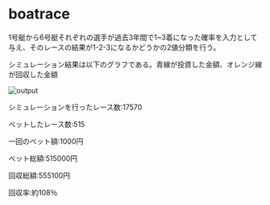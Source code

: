 # boatrace

1号艇から6号艇それぞれの選手が過去3年間で1~3着になった確率を入力として与え、そのレースの結果が1-2-3になるかどうかの2値分類を行う。

シミュレーション結果は以下のグラフである。青線が投資した金額、オレンジ線が回収した金額

![output](https://github.com/yus-tobe/boatrace/assets/160108824/aaf1bc41-431c-4ffe-8fd6-72d32bb7e1d5)

シミュレーションを行ったレース数:17570

ベットしたレース数:515

一回のベット額:1000円

ベット総額:515000円

回収総額:555100円

回収率:約108％
